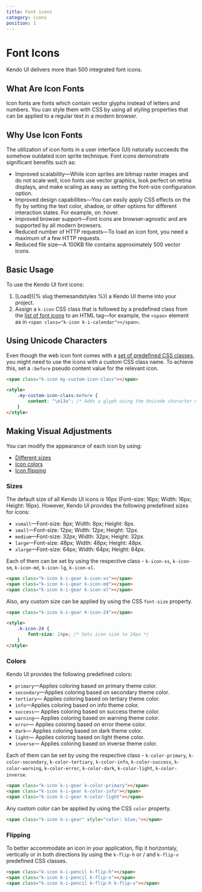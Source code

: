 ```yaml
---
title: Font icons
category: icons
position: 1
---
```


# Font Icons
Kendo UI delivers more than 500 integrated font icons.

## What Are Icon Fonts
Icon fonts are fonts which contain vector glyphs instead of letters and numbers. You can style them with CSS by using all styling properties that can be applied to a regular text in a modern browser.

## Why Use Icon Fonts
The utilization of icon fonts in a user interface (UI) naturally succeeds the somehow outdated icon sprite technique. Font icons demonstrate significant benefits such as:

* Improved scalability—While icon sprites are bitmap raster images and do not scale well, icon fonts use vector graphics, look perfect on retina displays, and make scaling as easy as setting the font-size configuration option.
* Improved design capabilities—You can easily apply CSS effects on the fly by setting the text color, shadow, or other options for different interaction states. For example, on :hover.
* Improved browser support—Font icons are browser-agnostic and are supported by all modern browsers.
* Reduced number of HTTP requests—To load an icon font, you need a maximum of a few HTTP requests.
* Reduced file size—A 100KB file contains approximately 500 vector icons.

## Basic Usage

To use the Kendo UI font icons:

1. [Load]({% slug themesandstyles %}) a Kendo UI theme into your project.
2. Assign a `k-icon` CSS class that is followed by a predefined class from the [list of font icons](#toc-list-of-font-icons) to an HTML tag&mdash;for example, the `<span>` element as in `<span class="k-icon k-i-calendar"></span>`.

## Using Unicode Characters

Even though the web icon font comes with a [set of predefined CSS classes](#toc-list-of-font-icons), you might need to use the icons with a custom CSS class name. To achieve this, set a `:before` pseudo content value for the relevant icon.

```html
<span class="k-icon my-custom-icon-class"></span>

<style>
    .my-custom-icon-class:before {
        content: "\e13a"; /* Adds a glyph using the Unicode character number */
    }
</style>
```

## Making Visual Adjustments

You can modify the appearance of each icon by using:

* [Different sizes](#toc-sizes)
* [Icon colors](#toc-colors)
* [Icon flipping](#toc-flipping)

### Sizes
The default size of all Kendo UI icons is 16px (Font-size: 16px; Width: 16px; Height: 16px). However, Kendo UI provides the following predefined sizes for icons:
* `xsmall`&mdash;Font-size: 8px; Width: 8px; Height: 8px.
* `small`&mdash;Font-size: 12px; Width: 12px; Height: 12px.
* `medium`&mdash;Font-size: 32px; Width: 32px; Height: 32px.
* `large`&mdash;Font-size: 48px; Width: 48px; Height: 48px.
* `xlarge`&mdash;Font-size: 64px; Width: 64px; Height: 64px.

Each of them can be set by using the respective class - `k-icon-xs`, `k-icon-sm`, `k-icon-md`, `k-icon-lg`, `k-icon-xl`.
```html
<span class="k-icon k-i-gear k-icon-xs"></span>
<span class="k-icon k-i-gear k-icon-md"></span>
<span class="k-icon k-i-gear k-icon-xl"></span>
```

Also, any custom size can be applied by using the CSS `font-size` property.
```html
<span class="k-icon k-i-gear k-icon-24"></span>

<style>
    .k-icon-24 {
        font-size: 24px; /* Sets icon size to 24px */
    }
</style>
```

### Colors
Kendo UI provides the following predefined colors:
* `primary`&mdash;Applies coloring based on primary theme color.
* `secondary`&mdash;Applies coloring based on secondary theme color.
* `tertiary`&mdash; Applies coloring based on tertiary theme color.
* `info`&mdash;Applies coloring based on info theme color.
* `success`&mdash; Applies coloring based on success theme color.
* `warning`&mdash; Applies coloring based on warning theme color.
* `error`&mdash; Applies coloring based on error theme color.
* `dark`&mdash; Applies coloring based on dark theme color.
* `light`&mdash; Applies coloring based on light theme color.
* `inverse`&mdash; Applies coloring based on inverse theme color.

Each of them can be set by using the respective class - `k-color-primary`, `k-color-secondary`, `k-color-tertiary`, `k-color-info`, `k-color-success`, `k-color-warning`, `k-color-error`, `k-color-dark`, `k-color-light`, `k-color-inverse`.

```html
<span class="k-icon k-i-gear k-color-primary"></span>
<span class="k-icon k-i-gear k-color-info"></span>
<span class="k-icon k-i-gear k-color-light"></span>
```

Any custom color can be applied by using the CSS `color` property.

```html
<span class="k-icon k-i-gear" style="color: blue;"></span>
```

### Flipping
To better accommodate an icon in your application, flip it horizontaly, vertically or in both directions by using the `k-flip-h` or / and `k-flip-v` predefined CSS classes.

```html
<span class="k-icon k-i-pencil k-flip-h"></span>
<span class="k-icon k-i-pencil k-flip-v"></span>
<span class="k-icon k-i-pencil k-flip-h k-flip-v"></span>
```
